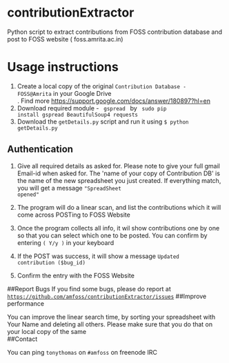 # contributionExtractor
Python script to extract contributions from FOSS contribution database and post to FOSS website ( foss.amrita.ac.in)

# Usage instructions
1. Create a local copy of the original <code>Contribution Database - FOSS@Amrita</code> in your Google Drive <br/>. Find more https://support.google.com/docs/answer/180897?hl=en
2. Download required module - <code> gspread </code> by <code> sudo pip install gspread BeautifulSoup4 requests</code>
2. Download the <code>getDetails.py</code> script and run it using  <code>$ python getDetails.py</code>

## Authentication
1. Give all required details as asked for. Please note to give your full gmail Email-id when asked for. The 'name of your copy of Contribution DB' is the name of the new spreadsheet you just created.
If everything match, you will get a message <code>"SpreadSheet opened"</code>

2. The program will do a linear scan, and list the contributions which it will come across
POSTing to FOSS Website<br/>

5. Once the program collects all info, it wil show contributions one by one so that you can select which one to be posted. You can confirm by entering <code>( Y/y )</code>  in your keyboard<br/>
6. If the POST was success, it will show a message <code>Updated contribution ($bug_id)</code>

7. Confirm the entry with the FOSS Website<br/>

##Report Bugs
If you find some bugs, please do report at <code>https://github.com/amfoss/contributionExtractor/issues</code>
##Improve performance

You can improve the linear search time, by sorting your spreadsheet with Your Name and deleting all others. Please make sure that you do that on your local copy of the same<br/>
##Contact

You can ping <code>tonythomas</code> on <code>#amfoss</code> on freenode IRC
